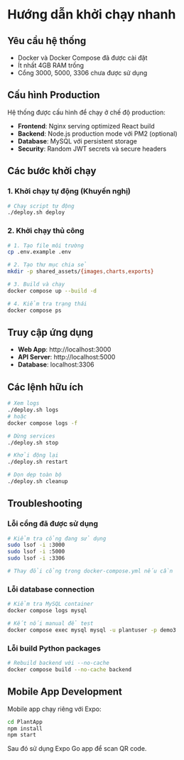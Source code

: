 # Hướng dẫn khởi chạy nhanh

## Yêu cầu hệ thống
- Docker và Docker Compose đã được cài đặt
- Ít nhất 4GB RAM trống
- Cổng 3000, 5000, 3306 chưa được sử dụng

## Cấu hình Production

Hệ thống được cấu hình để chạy ở chế độ production:
- **Frontend**: Nginx serving optimized React build
- **Backend**: Node.js production mode với PM2 (optional)
- **Database**: MySQL với persistent storage
- **Security**: Random JWT secrets và secure headers

## Các bước khởi chạy

### 1. Khởi chạy tự động (Khuyến nghị)
```bash
# Chạy script tự động
./deploy.sh deploy
```

### 2. Khởi chạy thủ công
```bash
# 1. Tạo file môi trường
cp .env.example .env

# 2. Tạo thư mục chia sẻ
mkdir -p shared_assets/{images,charts,exports}

# 3. Build và chạy
docker compose up --build -d

# 4. Kiểm tra trạng thái
docker compose ps
```

## Truy cập ứng dụng

- **Web App**: http://localhost:3000
- **API Server**: http://localhost:5000
- **Database**: localhost:3306

## Các lệnh hữu ích

```bash
# Xem logs
./deploy.sh logs
# hoặc
docker compose logs -f

# Dừng services
./deploy.sh stop

# Khởi động lại
./deploy.sh restart

# Dọn dẹp toàn bộ
./deploy.sh cleanup
```

## Troubleshooting

### Lỗi cổng đã được sử dụng
```bash
# Kiểm tra cổng đang sử dụng
sudo lsof -i :3000
sudo lsof -i :5000
sudo lsof -i :3306

# Thay đổi cổng trong docker-compose.yml nếu cần
```

### Lỗi database connection
```bash
# Kiểm tra MySQL container
docker compose logs mysql

# Kết nối manual để test
docker compose exec mysql mysql -u plantuser -p demo3
```

### Lỗi build Python packages
```bash
# Rebuild backend với --no-cache
docker compose build --no-cache backend
```

## Mobile App Development

Mobile app chạy riêng với Expo:
```bash
cd PlantApp
npm install
npm start
```

Sau đó sử dụng Expo Go app để scan QR code.

